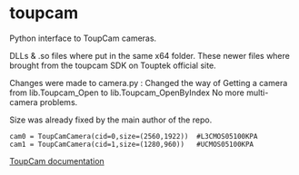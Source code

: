 # toupcam

Python interface to ToupCam cameras.

DLLs & .so files where put in the same x64 folder.
These newer files where brought from the toupcam SDK on Touptek official site.

Changes were made to camera.py :
Changed the way of Getting a camera from 
lib.Toupcam_Open to lib.Toupcam_OpenByIndex
No more multi-camera problems.

Size was already fixed by the main author of the repo. 

    cam0 = ToupCamCamera(cid=0,size=(2560,1922))  #L3CMOS05100KPA
    cam1 = ToupCamCamera(cid=1,size=(1280,960))   #UCMOS05100KPA

[ToupCam documentation](docs.md)
